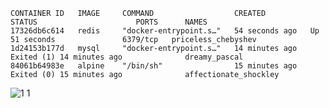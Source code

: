 ```
CONTAINER ID   IMAGE     COMMAND                  CREATED          STATUS                      PORTS      NAMES
17326db6c614   redis     "docker-entrypoint.s…"   54 seconds ago   Up 51 seconds               6379/tcp   priceless_chebyshev
1d24153b177d   mysql     "docker-entrypoint.s…"   14 minutes ago   Exited (1) 14 minutes ago              dreamy_pascal
84061b64983e   alpine    "/bin/sh"                15 minutes ago   Exited (0) 15 minutes ago              affectionate_shockley
```

![1 1](https://github.com/user-attachments/assets/71e4e447-88e6-4337-815a-76ec35701731)
